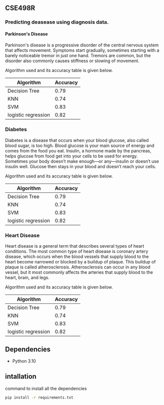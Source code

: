 ## CSE498R
### Predicting deasease using diagnosis data.
#### Parkinson's Disease
Parkinson's disease is a progressive disorder of the central nervous system that affects movement. Symptoms start gradually, sometimes starting with a barely noticeable tremor in just one hand. Tremors are common, but the disorder also commonly causes stiffness or slowing of movement.

Algorithm used and its accuracy table is given below.

| Algorithm | Accuracy |
|-----------|----------|
| Decision Tree | 0.79 |
| KNN | 0.74 |
| SVM | 0.83 |
| logistic regression | 0.82 |

### Diabetes
Diabetes is a disease that occurs when your blood glucose, also called blood sugar, is too high. Blood glucose is your main source of energy and comes from the food you eat. Insulin, a hormone made by the pancreas, helps glucose from food get into your cells to be used for energy. Sometimes your body doesn’t make enough—or any—insulin or doesn’t use insulin well. Glucose then stays in your blood and doesn’t reach your cells.

Algorithm used and its accuracy table is given below.

| Algorithm | Accuracy |
|-----------|----------|
| Decision Tree | 0.79 |
| KNN | 0.74 |
| SVM | 0.83 |
| logistic regression | 0.82 |

### Heart Disease
Heart disease is a general term that describes several types of heart conditions. The most common type of heart disease is coronary artery disease, which occurs when the blood vessels that supply blood to the heart become narrowed or blocked by a buildup of plaque. This buildup of plaque is called atherosclerosis. Atherosclerosis can occur in any blood vessel, but it most commonly affects the arteries that supply blood to the heart, brain, and legs.

Algorithm used and its accuracy table is given below.

| Algorithm | Accuracy |
|-----------|----------|
| Decision Tree | 0.79 |
| KNN | 0.74 |
| SVM | 0.83 |
| logistic regression | 0.82 |

Dependencies
------------
* Python 3.10

intallation
-----------
command to install all the dependencies
```bash
pip install -r requirements.txt
```

